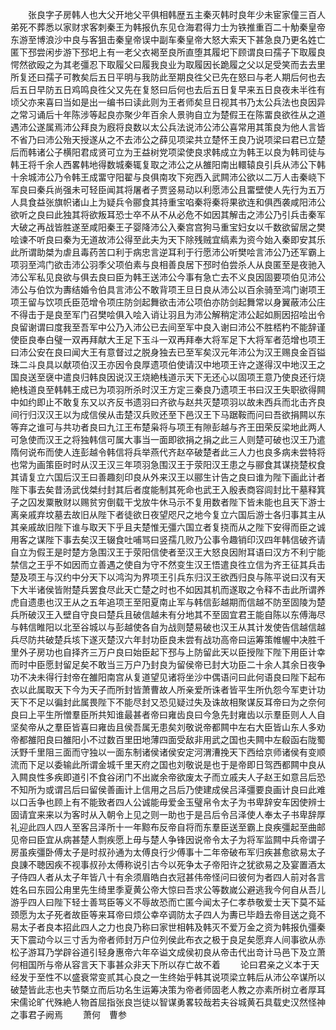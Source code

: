 <!-- { "loadSidebar": true } -->
　　张良字子房韩人也大父开地父平俱相韩歴五主秦灭韩时良年少未宦家僮三百人弟死不葬悉以家财求客刺秦王为韩报仇东见仓海君得力士为铁推重百二十觔秦皇帝东游至博浪沙中良与客狙击秦皇帝误中副车秦皇帝大怒大索天下甚急良乃更名姓亡匿下邳尝闲步游下邳圯上有一老父衣褐至良所直堕其履圯下顾谓良曰孺子下取履良愕然欲殴之为其老彊忍下取履父曰履我良业为取履因长跪履之父以足受笑而去去里所复还曰孺子可教矣后五日平明与我防此至期良徃父已先在怒曰与老人期后何也去后五日早防五日鸡鸣良徃父又先在复怒曰后何也去后五日复早来五日良夜未半徃有顷父亦来喜曰当如是出一编书曰读此则为王者师矣旦日视其书乃太公兵法也良因异之常习诵后十年陈涉等起良亦聚少年百余人景驹自立为楚假王在陈畱良欲徃从之道遇沛公遂属焉沛公拜良为廐将良数以太公兵法说沛公沛公喜常用其策良为他人言皆不省乃曰沛公殆天授遂从之不去沛公之薛见项梁共立楚怀王良乃说项梁曰君已立楚后而韩诸公子横阳君成贤可立为王益树党项梁使良求韩成立为韩王以良为韩司徒与韩王将千余人西畧韩地得数城秦辄复取之沛公之从雒阳南出轘辕良引兵从沛公下韩十余城沛公乃令韩王成畱守阳翟与良俱南攻下宛西入武闗沛公欲以二万人击秦峣下军良曰秦兵尚强未可轻臣闻其将屠者子贾竖易动以利愿沛公且畱壁使人先行为五万人具食益张旗帜诸山上为疑兵令郦食其持重宝啗秦将秦将果欲连和俱西袭咸阳沛公欲听之良曰此独其将欲叛耳恐士卒不从不从必危不如因其解击之沛公乃引兵击秦军大破之再战皆胜遂至咸阳秦王子婴降沛公入秦宫宫狗马重宝妇女以千数欲留居之樊哙谏不听良曰秦为无道故沛公得至此夫为天下除残贼宜缟素为资今始入秦即安其乐此所谓助桀为虐且毒药苦口利于病忠言逆耳利于行愿沛公听樊哙言沛公乃还军霸上项羽至鸿门欲击沛公羽季父项伯素与良相善良居下邳时伯尝杀人从良匿至是夜驰入沛公军私见良欲与俱去良曰臣为韩王送沛公今事有急亡去不义良因固要项伯见沛公沛公与伯饮为夀结婚令伯具言沛公不敢背项王旦日良从沛公以百余骑至鸿门谢项王项王留与饮项氏臣范增令项庄防剑起舞欲击沛公项伯亦防剑起舞常以身翼蔽沛公庄不得击于是良至军门召樊哙俱入哙入诮让羽且为沛公解稍定沛公起如厠因招哙出令良留谢谓曰度我至吾军中公乃入沛公已去间至军中良入谢曰沛公不胜桮杓不能辞谨使臣良奉白璧一双再拜献大王足下玉斗一双再拜奉大将军足下大将军者范增也项王曰沛公安在良曰闻大王有意督过之脱身独去已至军矣汉元年沛公为汉王赐良金百镒珠二斗良具以献项伯汉王亦因令良厚遗项伯使请汉中地项王许之遂得汉中地汉王之国良送至襃中遣良归韩良因说汉王烧絶栈道示天下无还心以固项王意乃使良还行烧絶栈道良至韩韩王成已为项羽所杀时汉王方定三秦良乃遗项王书曰汉王失职欲得闗中如约即止不敢复东又以齐反书遗羽曰齐欲与赵共灭楚项羽以故未西兵而北击齐良间行归汉汉王以为成信侯从击楚汉兵败还至下邑汉王下马踞鞍而问曰吾欲捐闗以东等弃之谁可与共功者良曰九江王布楚枭将与项王有隙彭越与齐王田荣反梁地此两人可急使而汉王之将独韩信可属大事当一面即欲捐之捐之此三人则楚可破也汉王乃遣隋何说布而使人连彭越令韩信将兵举燕代齐赵卒破楚者此三人力也良多病未尝特将也常为画策臣时时从汉王汉三年项羽急围汉王于荥阳汉王患之与郦食其谋挠楚权食其请复立六国后汉王曰善趣刻印良从外来汉王以郦生计告之良曰谁为陛下画此计者陛下事去矣昔汤武伐桀纣封其后者度能制其死命也武王入殷表商容闾封比干墓释箕子之囚发粟散财以赐贫穷倒载干戈放牛休马示不复用数者陛下皆未能也且天下游士离亲戚弃坟墓去故旧从陛下者徒欲日夜望咫尺之地今复立六国后游士各归事其主从其亲戚故旧陛下谁与取天下乎且夫楚惟无彊六国立者复挠而从之陛下安得而臣之诚用客之谋陛下事去矣汉王辍食吐哺骂曰竖孺几败乃公事令趣销印汉四年韩信破齐请自立为假王是时楚方急围汉王于荥阳信使者至汉王大怒良因附耳语曰汉方不利宁能禁信之王乎不如因而立善遇之使自为守不然变生汉王悟遣良徃立信为齐王征其兵击楚及项王与汉约中分天下以鸿沟为界项王引兵东归汉王欲西归良与陈平说曰汉有天下大半诸侯皆附楚兵罢食尽此天亡楚之时也不如因其机而遂取之令释不击此所谓养虎自遗患也汉王从之五年追项王至阳夏南止军与韩信彭越期而信越不防至固陵为楚兵所破汉王入壁自守良曰楚兵且破信越未有分地其不至固宜君王能自陈以东傅海尽与韩信睢阳以北至谷城以与彭越使各自为战则楚易破也汉王从其计发使告信越信越兵尽防共破楚兵垓下遂灭楚汉六年封功臣良未尝有战功高帝曰运筹策帷幄中决胜千里外子房功也自择齐三万户良曰始臣起下邳与上防留此天以臣授陛下陛下用臣计幸而时中臣愿封留足矣不敢当三万户乃封良为留侯帝已封大功臣二十余人其余日夜争功不决未得行封帝在雒阳南宫从复道望见诸将坐沙中偶语问曰此何语良曰陛下起布衣以此属取天下今为天子而所封皆萧曹故人所亲爱所诛者皆平生所仇怨今军吏计功天下不足以徧封此属畏陛下不能尽封又恐见疑过失及诛故相聚谋反耳帝曰为之奈何良曰上平生所憎羣臣所共知谁最甚者帝曰雍齿良曰今急先封雍齿以示羣臣则人人自坚矣帝从之羣臣皆喜曰雍齿且侯吾属无患矣刘敬说帝都闗中左右大臣皆山东人多劝帝都雒阳良曰雒阳小不过数百里田地薄四面受敌非用武之国也夫闗中左殽函右陇蜀沃野千里阻三面而守独以一面东制诸侯诸侯安定河渭漕挽天下西给京师诸侯有变顺流而下足以委输此所谓金城千里天府之国也刘敬说是也于是帝即日驾西都闗中良从入闗良性多疾即道引不食谷闭门不出嵗余帝欲废太子而立戚夫人子赵王如意吕后恐不知所为或谓吕后曰留侯善画计上信用之吕后乃使建成侯吕泽彊要良画计良曰此难以口舌争也顾上有不能致者四人公诚能毋爱金玉璧帛令太子为书卑辞安车因使辨士固请宜来来以为客时从入朝令上见之则一助也于是吕后令吕泽使人奉太子书卑辞厚礼迎此四人四人至客吕泽所十一年黥布反帝自将而东羣臣送至霸上良疾彊起至曲邮见帝曰臣宜从病甚楚人剽疾愿上毋与楚人争锋因说帝令太子为将军监闗中兵帝谓子房虽疾彊卧傅太子是时叔孙通为太傅良行少傅事十二年帝破布军归疾甚愈欲易太子良諌不聴因疾不视事叔孙太傅称说引古今以死争太子帝阳许之犹欲易之及宴置酒太子侍四人者从太子年皆八十有余须眉皓白衣冠甚伟帝怪问曰彼何为者四人前对各言姓名曰东园公甪里先生绮里季夏黄公帝大惊曰吾求公等数嵗公避逃我今何自从吾儿游乎四人曰陛下轻士善骂臣等义不辱故恐而亡匿今闻太子仁孝恭敬爱士天下莫不延颈愿为太子死者故臣等来耳帝曰烦公幸卒调防太子四人为夀已毕趋去帝目送之竟不易太子者良本招此四人之力也良乃称曰家世相韩及韩灭不爱万金之资为韩报仇彊秦天下震动今以三寸舌为帝者师封万户位列侯此布衣之极于良足矣愿弃人间事欲从赤松子游耳乃学辟谷道引轻身惠帝六年卒谥文成侯初良从帝击代出竒计马邑下及立萧何相国所与帝从容言天下事甚众非天下所以存亡故不着
　　论曰君亲之义本于天经发于至性不以盛衰常变贰其心良之一生终始乎韩其说项梁立韩后从沛公卒谋所以破楚皆此志也夫节槩立而后功名生运筹决策为帝者师固老人教之亦素所树立者厚耳宋儒论旷代殊絶人物首屈指张良岂徒以智谋勇畧较哉若夫谷城黄石具载史汉然怪神之事君子阙焉
　　萧何　曹参
